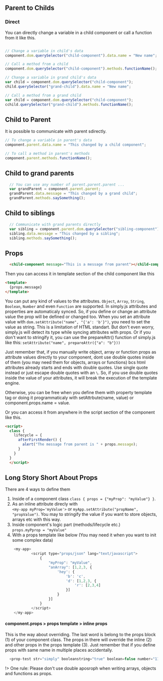 ## Parent to Childs



### Direct

You can directly change a variable in a child component or call a function from it like this.

```js

// Change a variable in child's data
component.dom.querySelector("child-component").data.name = "New name";

// Call a method from a child
component.dom.querySelector("child-component").methods.functionName();

// Change a variable in grand child's data
var child = component.dom.querySelector("child-component");
child.querySelector("grand-child").data.name = "New name";

// Call a method from a grand child
var child = component.dom.querySelector("child-component");
cchild.querySelector("grand-child").methods.functionName();
```

## Child to Parent

It is possible to communicate with parent sdirectly.

```js
// To change a variable in parent's data
component.parent.data.name = "This changed by a child component";

// To call a method in parent's methods
component.parent.methods.functionName();

```

## Child to grand parents
```js
  // You can use any number of parent.parent.parent ...
  var grandParent = component.parent.parent;
  grandParent.data.message = "This changed by a grand child";
  grandParent.methods.saySomething();
```

## Child to siblings
```js
  // Communicate with grand parents directly
  var sibling = component.parent.dom.querySelector("sibling-component");
  sibling.data.message = "This changed by a sibling";
  sibling.methods.saySomething();
```

## Props
```html
  <child-component message="This is a message from parent"></child-component>
```
Then you can access it in template section of the child component like this

```html
<template>
  {props.message}
</template>
```

You can put any kind of values to the attributes. `Object`, `Array`, `String`, `Boolean`, `Number` and even `Function` are supported. In simply.js attributes and properties are automaticaly synced. So, if you define or change an attribute value the prop will be defined or changed too. When you set an attribute value with `dom.setAttribute("name", "{'a': 'b'}")`, you need to set the value as string. This is a limitation of HTML standart. But don't even worry, simply.js will detect its type while syncing attributes with props. Or if you don't want to stringify it, you can use the prepareAttr() function of simply.js like this: `setAttribute("name", prepareAttr({"a": "b"}))`

Just remember that, if you manually write object, array or function props as attribute values directly to your component, dont use double quotes inside of them (you may need them for objects, arrays or functions) bcs html attributes already starts and ends with double quotes. Use single quote instead or just escape double quotes with an `\`. So, if you use double quotes inside the value of your attributes, it will break the execution of the template engine.

Otherwise, you can be free when you define them with property template tag or doing it programmaticaly with setAttrbute(name, value) or component.props.name = value.

Or you can access it from anywhere in the script section of the component like this.

```html
<script>
  class {
    lifecycle = {
      afterFirstRender() {
        alert("The message from parent is " + props.message);
      }
    }
  }
  </script>
```

## Long Story Short About Props

There are 4 ways to define them

1. Inside of a component class `class { props = {"myProp": "myValue"} }`.
2. As an inline attribute direcly with
<br> `<my-app myProp='myValue'>` or  `myApp.setAttribute("propName", "propValue")`. You may to stringify the value if you want to store objects, arrays etc with this way.
3. Inside component's logic part (methods/lifecycle etc.)<br>`props.myPprop = "myValue"`
4. With a props template like below (You may need it when you want to init some complex data)


```js
    <my-app>
			<script type="props/json" lang="text/javascript">
				{
					"myProp": "myValue",
					"anArray": [1,2,3, {
						'hey': {
							'b': 'c',
							'd': [1,2,3, {
								'r': [2,3,4]
							}]
						}
					}]
				}
			</script>
    </my-app>
```

#### component.props > props template > inline props

This is the way about overriding. The last word is belong to the props block (1) of your component class. The props in there will override the inline (2) and other props in the props template (3). Just remember that if you define props with same name in multiple places accidentally.


```js
  <prop-test str="simply" booleanstring="true" boolean=false number="111" number2="222" obj="{'a': 'true'}" arr="[1,2,3, {'hey': 'hat'}]" func="(function() {console.log('test')})"></prop-test>
```

!> One rule: Please don't use double aposroph when writing arrays, objects and functions as props.



